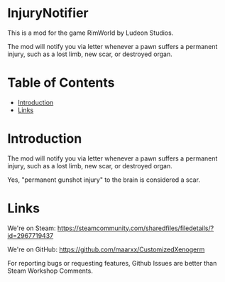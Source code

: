 # InjuryNotifier

This is a mod for the game RimWorld by Ludeon Studios.

The mod will notify you via letter whenever a pawn suffers a permanent injury, such as a lost limb, new scar, or destroyed organ.

# Table of Contents

* [Introduction](#introduction)
* [Links](#links)

# Introduction

The mod will notify you via letter whenever a pawn suffers a permanent injury, such as a lost limb, new scar, or destroyed organ.

Yes, "permanent gunshot injury" to the brain is considered a scar.

# Links

We're on Steam: https://steamcommunity.com/sharedfiles/filedetails/?id=2967719437

We're on GitHub: https://github.com/maarxx/CustomizedXenogerm

For reporting bugs or requesting features, Github Issues are better than Steam Workshop Comments.
